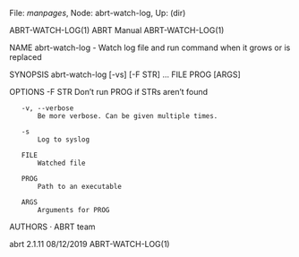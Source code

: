 File: *manpages*,  Node: abrt-watch-log,  Up: (dir)

ABRT-WATCH-LOG(1)                 ABRT Manual                ABRT-WATCH-LOG(1)



NAME
       abrt-watch-log - Watch log file and run command when it grows or is
       replaced

SYNOPSIS
       abrt-watch-log [-vs] [-F STR] ... FILE PROG [ARGS]

OPTIONS
       -F STR
           Don’t run PROG if STRs aren’t found

       -v, --verbose
           Be more verbose. Can be given multiple times.

       -s
           Log to syslog

       FILE
           Watched file

       PROG
           Path to an executable

       ARGS
           Arguments for PROG

AUTHORS
       ·   ABRT team



abrt 2.1.11                       08/12/2019                 ABRT-WATCH-LOG(1)
